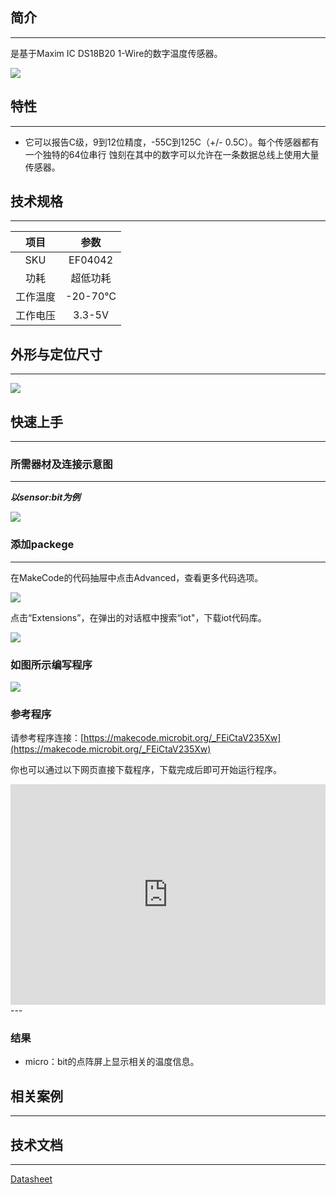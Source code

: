 ## 简介
---
是基于Maxim IC DS18B20 1-Wire的数字温度传感器。 

 ![](https://i.imgur.com/c8DrDnH.jpg)

## 特性
---
- 它可以报告C级，9到12位精度，-55C到125C（+/- 0.5C）。每个传感器都有一个独特的64位串行 蚀刻在其中的数字可以允许在一条数据总线上使用大量传感器。

## 技术规格
---
项目 | 参数 
:-: | :-: 
SKU|EF04042
功耗|超低功耗
工作温度|-20-70℃
工作电压|3.3-5V

## 外形与定位尺寸
---
 ![](https://i.imgur.com/Bc8O78l.jpg)

## 快速上手
---

### 所需器材及连接示意图
---
***以sensor:bit为例***

 ![](https://i.imgur.com/Sc5JwUT.png)

### 添加packege
---
在MakeCode的代码抽屉中点击Advanced，查看更多代码选项。

 ![](https://i.imgur.com/smtcNoB.png)

点击“Extensions”，在弹出的对话框中搜索“iot"，下载iot代码库。

 ![](https://i.imgur.com/qChMeYd.png)
 
### 如图所示编写程序

 ![](https://i.imgur.com/kO6z0oE.png)
 
### 参考程序

请参考程序连接：[https://makecode.microbit.org/_FEiCtaV235Xw](https://makecode.microbit.org/_FEiCtaV235Xw)

你也可以通过以下网页直接下载程序，下载完成后即可开始运行程序。

<div style="position:relative;height:0;padding-bottom:70%;overflow:hidden;"><iframe style="position:absolute;top:0;left:0;width:100%;height:100%;" src="https://makecode.microbit.org/#pub:_FEiCtaV235Xw" frameborder="0" sandbox="allow-popups allow-forms allow-scripts allow-same-origin"></iframe></div>  
---

### 结果
- micro：bit的点阵屏上显示相关的温度信息。

## 相关案例
---

## 技术文档
---
[Datasheet](https://elecfreaks.com/estore/download/EF03155-Datasheet)
